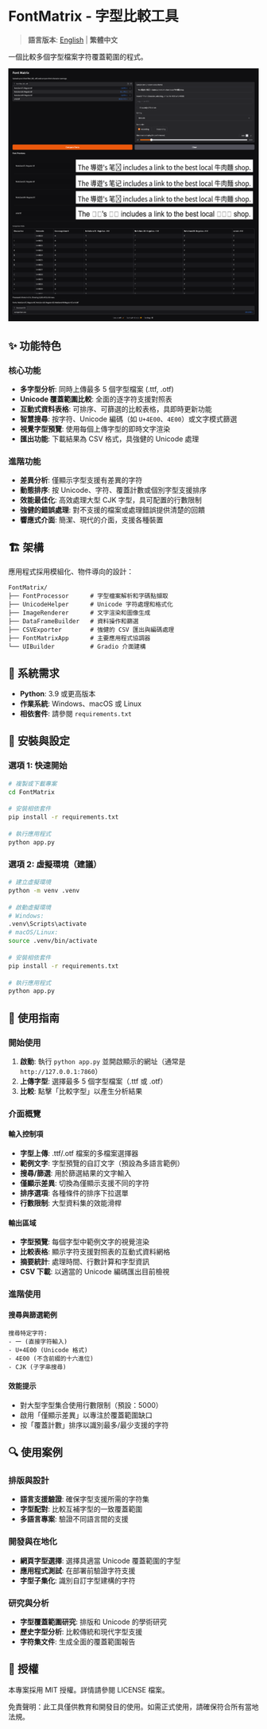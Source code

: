 # FontMatrix - 字型比較工具

> **語言版本**: [English](README.md) | **繁體中文**

一個比較多個字型檔案字符覆蓋範圍的程式。

![Web GUI](Web-GUI.png)

## ✨ 功能特色

### 核心功能
- **多字型分析**: 同時上傳最多 5 個字型檔案 (.ttf, .otf)
- **Unicode 覆蓋範圍比較**: 全面的逐字符支援對照表
- **互動式資料表格**: 可排序、可篩選的比較表格，具即時更新功能
- **智慧搜尋**: 按字符、Unicode 編碼（如 `U+4E00`、`4E00`）或文字模式篩選
- **視覺字型預覽**: 使用每個上傳字型的即時文字渲染
- **匯出功能**: 下載結果為 CSV 格式，具強健的 Unicode 處理

### 進階功能
- **差異分析**: 僅顯示字型支援有差異的字符
- **動態排序**: 按 Unicode、字符、覆蓋計數或個別字型支援排序
- **效能最佳化**: 高效處理大型 CJK 字型，具可配置的行數限制
- **強健的錯誤處理**: 對不支援的檔案或處理錯誤提供清楚的回饋
- **響應式介面**: 簡潔、現代的介面，支援各種裝置

## 🏗️ 架構

應用程式採用模組化、物件導向的設計：

```
FontMatrix/
├── FontProcessor      # 字型檔案解析和字碼點擷取
├── UnicodeHelper      # Unicode 字符處理和格式化  
├── ImageRenderer      # 文字渲染和圖像生成
├── DataFrameBuilder   # 資料操作和篩選
├── CSVExporter        # 強健的 CSV 匯出與編碼處理
├── FontMatrixApp      # 主要應用程式協調器
└── UIBuilder          # Gradio 介面建構
```


## 🔧 系統需求

- **Python**: 3.9 或更高版本
- **作業系統**: Windows、macOS 或 Linux
- **相依套件**: 請參閱 `requirements.txt`



## 🚀 安裝與設定

### 選項 1: 快速開始
```bash
# 複製或下載專案
cd FontMatrix

# 安裝相依套件
pip install -r requirements.txt

# 執行應用程式
python app.py
```

### 選項 2: 虛擬環境（建議）
```bash
# 建立虛擬環境
python -m venv .venv

# 啟動虛擬環境
# Windows:
.venv\Scripts\activate
# macOS/Linux:
source .venv/bin/activate

# 安裝相依套件
pip install -r requirements.txt

# 執行應用程式
python app.py
```

## 📖 使用指南

### 開始使用
1. **啟動**: 執行 `python app.py` 並開啟顯示的網址（通常是 `http://127.0.0.1:7860`）
2. **上傳字型**: 選擇最多 5 個字型檔案（.ttf 或 .otf）
3. **比較**: 點擊「比較字型」以產生分析結果

### 介面概覽

#### 輸入控制項
- **字型上傳**: .ttf/.otf 檔案的多檔案選擇器
- **範例文字**: 字型預覽的自訂文字（預設為多語言範例）
- **搜尋/篩選**: 用於篩選結果的文字輸入
- **僅顯示差異**: 切換為僅顯示支援不同的字符
- **排序選項**: 各種條件的排序下拉選單
- **行數限制**: 大型資料集的效能滑桿

#### 輸出區域
- **字型預覽**: 每個字型中範例文字的視覺渲染
- **比較表格**: 顯示字符支援對照表的互動式資料網格
- **摘要統計**: 處理時間、行數計算和字型資訊
- **CSV 下載**: 以適當的 Unicode 編碼匯出目前檢視

### 進階使用

#### 搜尋與篩選範例
```
搜尋特定字符:
- 一 (直接字符輸入)
- U+4E00 (Unicode 格式)
- 4E00 (不含前綴的十六進位)
- CJK (子字串搜尋)
```

#### 效能提示
- 對大型字型集合使用行數限制（預設：5000）
- 啟用「僅顯示差異」以專注於覆蓋範圍缺口
- 按「覆蓋計數」排序以識別最多/最少支援的字符

## 🔍 使用案例

### 排版與設計
- **語言支援驗證**: 確保字型支援所需的字符集
- **字型配對**: 比較互補字型的一致覆蓋範圍
- **多語言專案**: 驗證不同語言間的支援

### 開發與在地化
- **網頁字型選擇**: 選擇具適當 Unicode 覆蓋範圍的字型
- **應用程式測試**: 在部署前驗證字符支援
- **字型子集化**: 識別自訂字型建構的字符

### 研究與分析
- **字型覆蓋範圍研究**: 排版和 Unicode 的學術研究
- **歷史字型分析**: 比較傳統和現代字型支援
- **字符集文件**: 生成全面的覆蓋範圍報告

## 📄 授權

本專案採用 MIT 授權。詳情請參閱 LICENSE 檔案。

免責聲明：此工具僅供教育和開發目的使用。如需正式使用，請確保符合所有當地法規。
